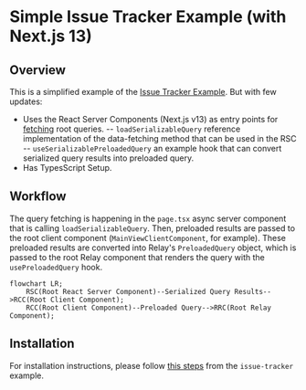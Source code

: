 # Simple Issue Tracker Example (with Next.js 13)

## Overview

This is a simplified example of the [Issue Tracker Example](https://github.com/relayjs/relay-examples/tree/main/issue-tracker). But with few updates:

- Uses the React Server Components (Next.js v13) as entry points for [fetching](https://beta.nextjs.org/docs/data-fetching/fetching) root queries.
-- `loadSerializableQuery` reference implementation of the data-fetching method that can be used in the RSC
-- `useSerializablePreloadedQuery` an example hook that can convert serialized query results into preloaded query.
- Has TypesScript Setup.

## Workflow

The query fetching is happening in the `page.tsx` async server component that is calling `loadSerializableQuery`. Then, preloaded results are passed to the root client component (`MainViewClientComponent`, for example). These preloaded results are converted into Relay's `PreloadedQuery` object, which is passed to the root Relay component that renders the query with the `usePreloadedQuery` hook.

```mermaid
flowchart LR;
    RSC(Root React Server Component)--Serialized Query Results-->RCC(Root Client Component);
    RCC(Root Client Component)--Preloaded Query-->RRC(Root Relay Component);
```

## Installation

For installation instructions, please follow [this steps](https://github.com/relayjs/relay-examples/tree/main/issue-tracker#setup) from the `issue-tracker` example.
